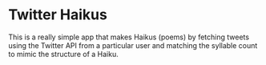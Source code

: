 # Twitter Haikus

This is a really simple app that makes Haikus (poems) by fetching tweets using the Twitter API from a particular user and matching the syllable count to mimic the structure of a Haiku.

